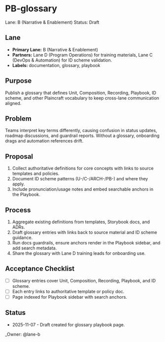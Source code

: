 # PB-glossary

Lane: B (Narrative & Enablement)
Status: Draft

## Lane

- **Primary Lane:** B (Narrative & Enablement)
- **Partners:** Lane D (Program Operations) for training materials, Lane C (DevOps & Automation) for ID scheme validation.
- **Labels:** documentation, glossary, playbook

## Purpose

Publish a glossary that defines Unit, Composition, Recording, Playbook, ID scheme, and other Plaincraft vocabulary to keep cross-lane communication aligned.

## Problem

Teams interpret key terms differently, causing confusion in status updates, roadmap discussions, and guardrail reports. Without a glossary, onboarding drags and automation references drift.

## Proposal

1. Collect authoritative definitions for core concepts with links to source templates and policies.
2. Document ID scheme patterns (U-/C-/ARCH-/PB-) and where they apply.
3. Include pronunciation/usage notes and embed searchable anchors in the Playbook.

## Process

1. Aggregate existing definitions from templates, Storybook docs, and ADRs.
2. Draft glossary entries with links back to source material and ID scheme guidance.
3. Run docs guardrails, ensure anchors render in the Playbook sidebar, and add search metadata.
4. Share the glossary with Lane D training leads for onboarding use.

## Acceptance Checklist

- [ ] Glossary entries cover Unit, Composition, Recording, Playbook, and ID scheme.
- [ ] Each entry links to authoritative template or policy doc.
- [ ] Page indexed for Playbook sidebar with search anchors.

## Status

- 2025-11-07 - Draft created for glossary playbook page.

<!-- prettier-ignore -->
_Owner: @lane-b
